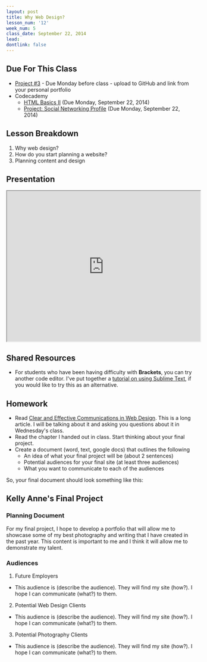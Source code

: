 ```yaml
---
layout: post
title: Why Web Design?
lesson_num: '12'
week_num: 5
class_date: September 22, 2014
lead: 
dontlink: false
---
```


## Due For This Class

- [Project #3](/projects/03-images.html) - Due Monday before class - upload to GitHub and link from your personal portfolio
- Codecademy
  *   [HTML Basics II](http://www.codecademy.com/courses/web-beginner-en-y2Yjd) (Due Monday, September 22, 2014)
  *   [Project: Social Networking Profile](http://www.codecademy.com/courses/web-beginner-en-9x6JW) (Due Monday, September 22, 2014)

## Lesson Breakdown

1. Why web design?
2. How do you start planning a website?
3. Planning content and design


## Presentation

<iframe src="https://docs.google.com/presentation/embed?id=1_ohkXZSwh5Z87E1cIscAeRTb6Nowsijj6bFkJ1R8Ij0&amp;start=false&amp;loop=false&amp; frameborder="0" width="520" height="405"></iframe>

## Shared Resources

- For students who have been having difficulty with **Brackets**, you can try another code editor.  I've put together a [tutorial on using Sublime Text](/sublimetext.html), if you would like to try this as an alternative.

## Homework

- Read [Clear and Effective Communications in Web Design](http://www.smashingmagazine.com/2009/02/03/clear-and-effective-communication-in-web-design/).  This is a long article.  I will be talking about it and asking you questions about it in Wednesday's class.
- Read the chapter I handed out in class.  Start thinking about your final project.
- Create a document (word, text, google docs) that outlines the following
  - An idea of what your final project will be (about 2 sentences)
  - Potential audiences for your final site (at least three audiences)
  - What you want to communicate to each of the audiences
  
So, your final document should look something like this:


## Kelly Anne's Final Project
### Planning Document

For my final project, I hope to develop a portfolio that will allow me to showcase some of my best photography and writing that I have created in the past year.  This content is important to me and I think it will allow me to demonstrate my talent.

### Audiences

1. Future Employers
  - This audience is (describe the audience).  They will find my site (how?).  I hope I can communicate (what?) to them.
2. Potential Web Design Clients
  - This audience is (describe the audience).  They will find my site (how?).  I hope I can communicate (what?) to them.
3. Potential Photography Clients
  - This audience is (describe the audience).  They will find my site (how?).  I hope I can communicate (what?) to them.